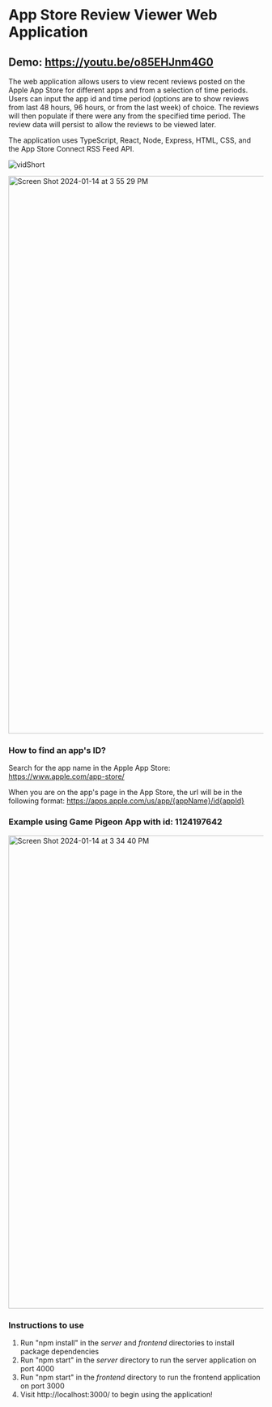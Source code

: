 # App Store Review Viewer Web Application
## Demo: https://youtu.be/o85EHJnm4G0
The web application allows users to view recent reviews posted on the Apple App Store for different apps and from a selection of time periods.
Users can input the app id and time period (options are to show reviews from last 48 hours, 96 hours, or from the last week) of choice.
The reviews will then populate if there were any from the specified time period. The review data will persist to allow the reviews to be viewed later.

The application uses TypeScript, React, Node, Express, HTML, CSS, and the App Store Connect RSS Feed API.

![vidShort](https://github.com/ehalper/Review-Viewer/assets/71235972/fa8d81aa-9fef-4945-b213-2d468ae42da5)

<img width="1101" alt="Screen Shot 2024-01-14 at 3 55 29 PM" src="https://github.com/ehalper/Review-Viewer/assets/71235972/70147709-8269-4109-8e61-2b15a988f45f">

### How to find an app's ID?
Search for the app name in the Apple App Store: https://www.apple.com/app-store/

When you are on the app's page in the App Store, the url will be in the following format: https://apps.apple.com/us/app/{appName}/id{appId}

### Example using Game Pigeon App with id: 1124197642
<img width="934" alt="Screen Shot 2024-01-14 at 3 34 40 PM" src="https://github.com/ehalper/Review-Viewer/assets/71235972/76388ecc-ae72-48ce-a9d9-64eee89c7f57">

### Instructions to use
1. Run "npm install" in the _server_ and _frontend_ directories to install package dependencies
2. Run "npm start" in the _server_ directory to run the server application on port 4000
3. Run "npm start" in the _frontend_ directory to run the frontend application on port 3000
4. Visit http://localhost:3000/ to begin using the application!
